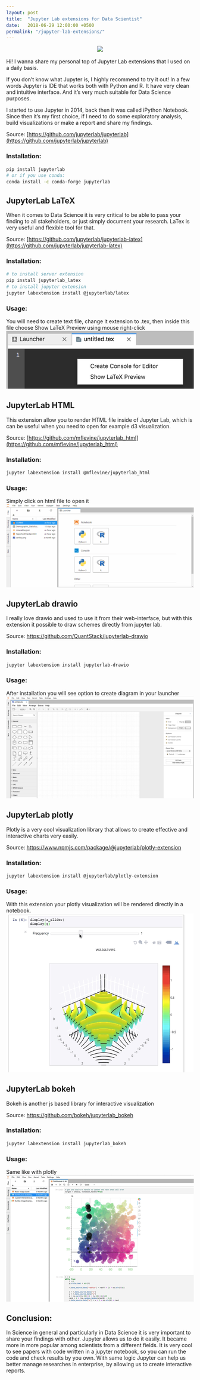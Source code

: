 ```yaml
---
layout: post
title:  "Jupyter Lab extensions for Data Scientist"
date:   2018-06-29 12:00:00 +0500
permalink: "/jupyter-lab-extensions/"
---
```

<center><img src="{{ site.baseurl }}/assets/2018-06-29-jupyter-lab-extensions/jupyter-lab-logo.png"></center>

Hi! I wanna share my personal top of Jupyter Lab extensions that I used on a daily basis.

If you don’t know what Jupyter is, I highly recommend to try it out! In a few words Jupyter is IDE that works both with Python and R. It have very clean and intuitive interface. And it’s very much suitable for Data Science purposes.

I started to use Jupyter in 2014, back then it was called iPython Notebook. Since then it’s my first choice, if I need to do some exploratory analysis, build visualizations or make a report and share my findings.

Source: [https://github.com/jupyterlab/jupyterlab](https://github.com/jupyterlab/jupyterlab)

### Installation:

```bash
pip install jupyterlab
# or if you use conda:
conda install -c conda-forge jupyterlab
```

## JupyterLab LaTeX

When it comes to Data Science it is very critical to be able to pass your finding to all stakeholders, or just simply document your research. LaTex is very useful and flexible tool for that.

Source: [https://github.com/jupyterlab/jupyterlab-latex](https://github.com/jupyterlab/jupyterlab-latex)

### Installation:
```bash
# to install server extension
pip install jupyterlab_latex
# to install jupyter extension
jupyter labextension install @jupyterlab/latex
```
### Usage:

You will need to create text file, change it extension to .tex, then inside this file choose Show LaTeX Preview using mouse right-click
![JupyterLabLaTeX](/assets/2018-06-29-jupyter-lab-extensions/JupyterLabLaTeX.png)

## JupyterLab HTML

This extension allow you to render HTML file inside of Jupyter Lab, which is can be useful when you need to open for example d3 visualization.

Source: [https://github.com/mflevine/jupyterlab_html](https://github.com/mflevine/jupyterlab_html)

### Installation:
```bash
jupyter labextension install @mflevine/jupyterlab_html
```
### Usage:

Simply click on html file to open it
![JupyterLabHTML](/assets/2018-06-29-jupyter-lab-extensions/JupyterLabHTML.gif)

## JupyterLab drawio

I really love drawio and used to use it from their web-interface, but with this extension it possible to draw schemes directly from jupyter lab.

Source: https://github.com/QuantStack/jupyterlab-drawio
### Installation:
```bash
jupyter labextension install jupyterlab-drawio
```

### Usage:

After installation you will see option to create diagram in your launcher
![JupyterLabDrawIO](/assets/2018-06-29-jupyter-lab-extensions/JupyterLabDrawIO.png)

## JupyterLab plotly

Plotly is a very cool visualization library that allows to create effective and interactive charts very easily.

Source: https://www.npmjs.com/package/@jupyterlab/plotly-extension
### Installation:
```bash
jupyter labextension install @jupyterlab/plotly-extension
```
### Usage:

With this extension your plotly visualization will be rendered directly in a notebook.
![JupyterLabPlotly](/assets/2018-06-29-jupyter-lab-extensions/JupyterLabPlotly.gif)

## JupyterLab bokeh

Bokeh is another js based library for interactive visualization

Source: https://github.com/bokeh/jupyterlab_bokeh
### Installation:
```bash
jupyter labextension install jupyterlab_bokeh
```

### Usage:
Same like with plotly
![JupyterLabBokeh](/assets/2018-06-29-jupyter-lab-extensions/JupyterLabBokeh.gif)

## Conclusion:

In Science in general and particularly in Data Science it is very important to share your findings with other. Jupyter allows us to do it easily. It became more in more popular among scientists from a different fields. It is very cool to see papers with code written in a jupyter notebook, so you can run the code and check results by you own.
With same logic Jupyter can help us better manage researches in enterprise, by allowing us to create interactive reports.

